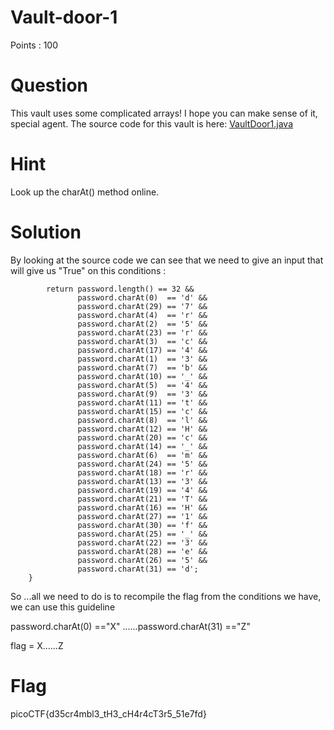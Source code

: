 # Vault-door-1

Points : 100

# Question

This vault uses some complicated arrays! I hope you can make sense of it, special agent. The source code for this vault is here: [VaultDoor1.java](VaultDoor1.java)

# Hint 

Look up the charAt() method online.

# Solution

By looking at the source code we can see that we need to give an input that will give us "True" on this conditions :

```   public boolean checkPassword(String password) {
        return password.length() == 32 &&
               password.charAt(0)  == 'd' &&
               password.charAt(29) == '7' &&
               password.charAt(4)  == 'r' &&
               password.charAt(2)  == '5' &&
               password.charAt(23) == 'r' &&
               password.charAt(3)  == 'c' &&
               password.charAt(17) == '4' &&
               password.charAt(1)  == '3' &&
               password.charAt(7)  == 'b' &&
               password.charAt(10) == '_' &&
               password.charAt(5)  == '4' &&
               password.charAt(9)  == '3' &&
               password.charAt(11) == 't' &&
               password.charAt(15) == 'c' &&
               password.charAt(8)  == 'l' &&
               password.charAt(12) == 'H' &&
               password.charAt(20) == 'c' &&
               password.charAt(14) == '_' &&
               password.charAt(6)  == 'm' &&
               password.charAt(24) == '5' &&
               password.charAt(18) == 'r' &&
               password.charAt(13) == '3' &&
               password.charAt(19) == '4' &&
               password.charAt(21) == 'T' &&
               password.charAt(16) == 'H' &&
               password.charAt(27) == '1' &&
               password.charAt(30) == 'f' &&
               password.charAt(25) == '_' &&
               password.charAt(22) == '3' &&
               password.charAt(28) == 'e' &&
               password.charAt(26) == '5' &&
               password.charAt(31) == 'd';
    }
```

So ...all we need to do is to recompile the flag from the conditions we have, we can use this guideline 

password.charAt(0) =="X" ......password.charAt(31) =="Z"

flag = X......Z


# Flag
picoCTF{d35cr4mbl3_tH3_cH4r4cT3r5_51e7fd}

